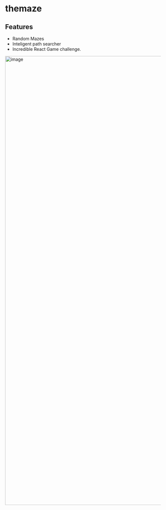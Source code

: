 # themaze

## Features

* Random Mazes
* Inteligent path searcher
* Incredible React Game challenge.

<img width="1455" alt="image" src="https://github.com/cfmartinez83/themaze/assets/2208812/1d046cd0-4ecc-431a-962f-230921a5d59b">
